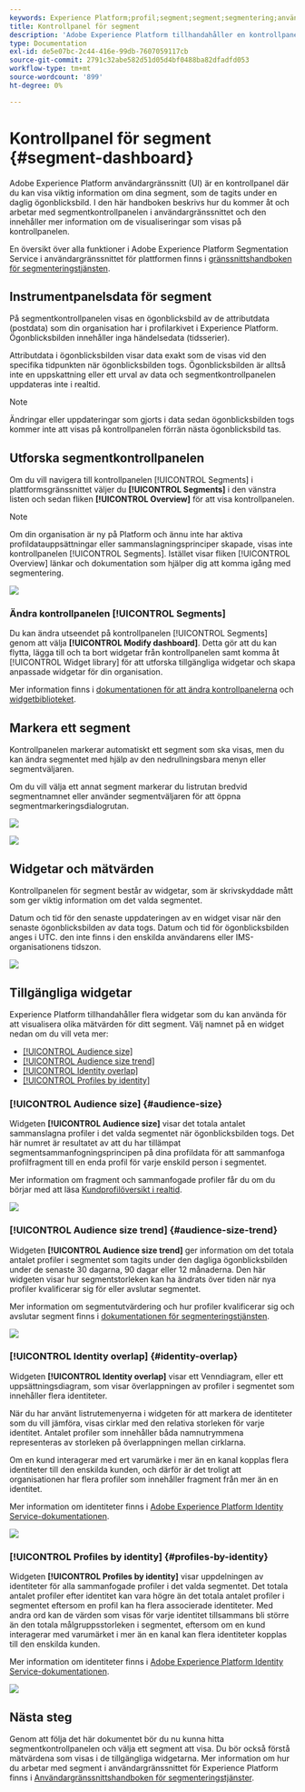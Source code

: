 ```yaml
---
keywords: Experience Platform;profil;segment;segment;segmentering;användargränssnitt;gränssnitt;anpassning;segmentpanel;instrumentpanel
title: Kontrollpanel för segment
description: 'Adobe Experience Platform tillhandahåller en kontrollpanel där du kan visa viktig information om segment som din organisation har skapat. '
type: Documentation
exl-id: de5e07bc-2c44-416e-99db-7607059117cb
source-git-commit: 2791c32abe582d51d05d4bf0488ba82dfadfd053
workflow-type: tm+mt
source-wordcount: '899'
ht-degree: 0%

---
```


# Kontrollpanel för segment {#segment-dashboard}

Adobe Experience Platform användargränssnitt (UI) är en kontrollpanel där du kan visa viktig information om dina segment, som de tagits under en daglig ögonblicksbild. I den här handboken beskrivs hur du kommer åt och arbetar med segmentkontrollpanelen i användargränssnittet och den innehåller mer information om de visualiseringar som visas på kontrollpanelen.

En översikt över alla funktioner i Adobe Experience Platform Segmentation Service i användargränssnittet för plattformen finns i [gränssnittshandboken för segmenteringstjänsten](../../segmentation/ui/overview.md).

## Instrumentpanelsdata för segment

På segmentkontrollpanelen visas en ögonblicksbild av de attributdata (postdata) som din organisation har i profilarkivet i Experience Platform. Ögonblicksbilden innehåller inga händelsedata (tidsserier).

Attributdata i ögonblicksbilden visar data exakt som de visas vid den specifika tidpunkten när ögonblicksbilden togs. Ögonblicksbilden är alltså inte en uppskattning eller ett urval av data och segmentkontrollpanelen uppdateras inte i realtid.

>[!NOTE]
>
>Ändringar eller uppdateringar som gjorts i data sedan ögonblicksbilden togs kommer inte att visas på kontrollpanelen förrän nästa ögonblicksbild tas.

## Utforska segmentkontrollpanelen

Om du vill navigera till kontrollpanelen [!UICONTROL Segments] i plattformsgränssnittet väljer du **[!UICONTROL Segments]** i den vänstra listen och sedan fliken **[!UICONTROL Overview]** för att visa kontrollpanelen.

>[!NOTE]
>
>Om din organisation är ny på Platform och ännu inte har aktiva profildatauppsättningar eller sammanslagningsprinciper skapade, visas inte kontrollpanelen [!UICONTROL Segments]. Istället visar fliken [!UICONTROL Overview] länkar och dokumentation som hjälper dig att komma igång med segmentering.

![](../images/segments/dashboard-overview.png)

### Ändra kontrollpanelen [!UICONTROL Segments]

Du kan ändra utseendet på kontrollpanelen [!UICONTROL Segments] genom att välja **[!UICONTROL Modify dashboard]**. Detta gör att du kan flytta, lägga till och ta bort widgetar från kontrollpanelen samt komma åt [!UICONTROL Widget library] för att utforska tillgängliga widgetar och skapa anpassade widgetar för din organisation.

Mer information finns i [dokumentationen för att ändra kontrollpanelerna](../modify.md) och [widgetbiblioteket](../widget-library.md).

## Markera ett segment

Kontrollpanelen markerar automatiskt ett segment som ska visas, men du kan ändra segmentet med hjälp av den nedrullningsbara menyn eller segmentväljaren.

Om du vill välja ett annat segment markerar du listrutan bredvid segmentnamnet eller använder segmentväljaren för att öppna segmentmarkeringsdialogrutan.

![](../images/segments/change-segment.png)

![](../images/segments/select-segment-dialog.png)

## Widgetar och mätvärden

Kontrollpanelen för segment består av widgetar, som är skrivskyddade mått som ger viktig information om det valda segmentet.

Datum och tid för den senaste uppdateringen av en widget visar när den senaste ögonblicksbilden av data togs. Datum och tid för ögonblicksbilden anges i UTC. den inte finns i den enskilda användarens eller IMS-organisationens tidszon.

![](../images/segments/widget-timestamp.png)

## Tillgängliga widgetar

Experience Platform tillhandahåller flera widgetar som du kan använda för att visualisera olika mätvärden för ditt segment. Välj namnet på en widget nedan om du vill veta mer:

* [[!UICONTROL Audience size]](#audience-size)
* [[!UICONTROL Audience size trend]](#audience-size-trend)
* [[!UICONTROL Identity overlap]](#identity-overlap)
* [[!UICONTROL Profiles by identity]](#profiles-by-identity)

### [!UICONTROL Audience size] {#audience-size}

Widgeten **[!UICONTROL Audience size]** visar det totala antalet sammanslagna profiler i det valda segmentet när ögonblicksbilden togs. Det här numret är resultatet av att du har tillämpat segmentsammanfogningsprincipen på dina profildata för att sammanfoga profilfragment till en enda profil för varje enskild person i segmentet.

Mer information om fragment och sammanfogade profiler får du om du börjar med att läsa [Kundprofilöversikt i realtid](../../profile/home.md).

![](../images/segments/audience-size.png)

### [!UICONTROL Audience size trend] {#audience-size-trend}

Widgeten **[!UICONTROL Audience size trend]** ger information om det totala antalet profiler i segmentet som tagits under den dagliga ögonblicksbilden under de senaste 30 dagarna, 90 dagar eller 12 månaderna. Den här widgeten visar hur segmentstorleken kan ha ändrats över tiden när nya profiler kvalificerar sig för eller avslutar segmentet.

Mer information om segmentutvärdering och hur profiler kvalificerar sig och avslutar segment finns i [dokumentationen för segmenteringstjänsten](../../segmentation/home.md).

![](../images/segments/audience-size-trend.png)

### [!UICONTROL Identity overlap] {#identity-overlap}

Widgeten **[!UICONTROL Identity overlap]** visar ett Venndiagram, eller ett uppsättningsdiagram, som visar överlappningen av profiler i segmentet som innehåller flera identiteter.

När du har använt listrutemenyerna i widgeten för att markera de identiteter som du vill jämföra, visas cirklar med den relativa storleken för varje identitet. Antalet profiler som innehåller båda namnutrymmena representeras av storleken på överlappningen mellan cirklarna.

Om en kund interagerar med ert varumärke i mer än en kanal kopplas flera identiteter till den enskilda kunden, och därför är det troligt att organisationen har flera profiler som innehåller fragment från mer än en identitet.

Mer information om identiteter finns i [Adobe Experience Platform Identity Service-dokumentationen](../../identity-service/home.md).

![](../images/segments/identity-overlap.png)

### [!UICONTROL Profiles by identity] {#profiles-by-identity}

Widgeten **[!UICONTROL Profiles by identity]** visar uppdelningen av identiteter för alla sammanfogade profiler i det valda segmentet. Det totala antalet profiler efter identitet kan vara högre än det totala antalet profiler i segmentet eftersom en profil kan ha flera associerade identiteter. Med andra ord kan de värden som visas för varje identitet tillsammans bli större än den totala målgruppsstorleken i segmentet, eftersom om en kund interagerar med varumärket i mer än en kanal kan flera identiteter kopplas till den enskilda kunden.

Mer information om identiteter finns i [Adobe Experience Platform Identity Service-dokumentationen](../../identity-service/home.md).

![](../images/segments/profiles-by-identity.png)

## Nästa steg

Genom att följa det här dokumentet bör du nu kunna hitta segmentkontrollpanelen och välja ett segment att visa. Du bör också förstå mätvärdena som visas i de tillgängliga widgetarna. Mer information om hur du arbetar med segment i användargränssnittet för Experience Platform finns i [Användargränssnittshandboken för segmenteringstjänster](../../segmentation/ui/overview.md).
